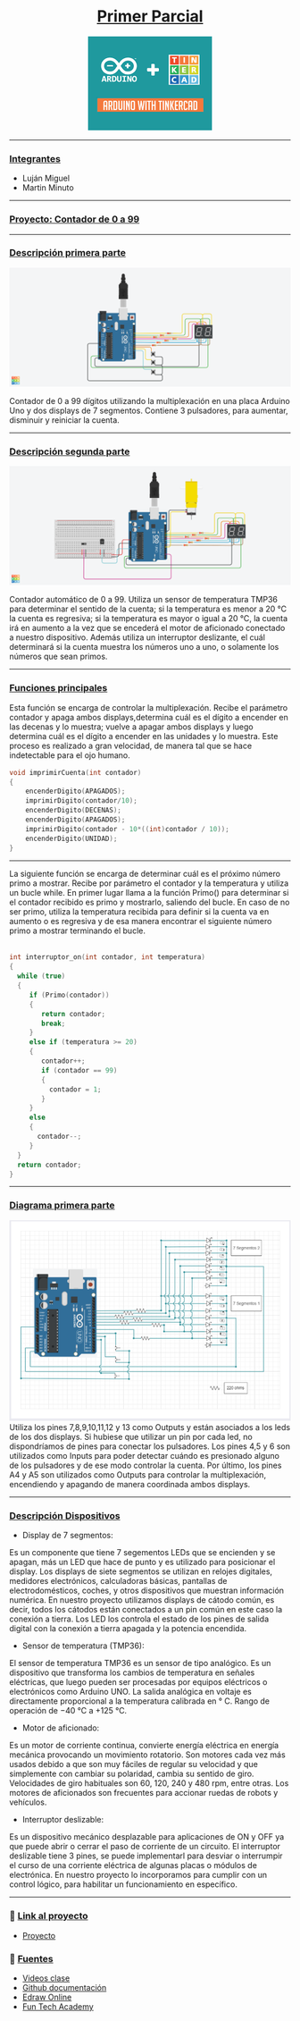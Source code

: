 # <center><span style="color:white">[Primer Parcial]()</span> 
<p align="center">
<img src = img/Arduino.png>
</p>

***
### [Integrantes]()
+ Luján Miguel
+ Martin Minuto
  
***
### <span style="color:white">[Proyecto: Contador de 0 a 99]()</span> 

***

### [Descripción primera parte]() 

<p align="center">
<img src = img/ContadorDe0a99.png>
</p>

Contador de 0 a 99 dígitos utilizando la multiplexación en una placa Arduino Uno y dos displays de 7 segmentos. Contiene 3 pulsadores, para aumentar, disminuir y reiniciar la cuenta. 

***

### [Descripción segunda parte]() 
<p align="center">
<img src = img\Segunda_Parte_Contador_0_a_99_automatico.png>
</p>

 Contador automático de 0 a 99. Utiliza un sensor de temperatura TMP36 para determinar el sentido de la cuenta; si la temperatura es menor a 20 °C la cuenta es regresiva; si la temperatura es mayor o igual a 20 °C, la cuenta irá en aumento a la vez que se encederá el motor de aficionado conectado a nuestro dispositivo.
 Además utiliza un interruptor deslizante, el cuál determinará si la cuenta muestra los números uno a uno, o solamente los números que sean primos. 





***
### [Funciones principales]()
Esta función se encarga de controlar la multiplexación.
Recibe el parámetro contador y apaga ambos displays,determina cuál es el dígito a encender  en las decenas y lo muestra; vuelve a apagar ambos displays y luego determina cuál es el dígito a encender en las unidades y lo muestra. Este proceso es realizado a gran velocidad, de manera tal que se hace indetectable para el ojo humano.


```C++
void imprimirCuenta(int contador)
{
    encenderDigito(APAGADOS);
    imprimirDigito(contador/10);
    encenderDigito(DECENAS);
    encenderDigito(APAGADOS);
    imprimirDigito(contador - 10*((int)contador / 10));
    encenderDigito(UNIDAD);
}
```
***
La siguiente función se encarga de determinar cuál es el próximo número primo a mostrar.
Recibe por parámetro el contador y la temperatura y utiliza un bucle while. En primer lugar llama a la función Primo() para determinar si el contador recibido es primo y mostrarlo, saliendo del bucle. En caso de no ser primo, utiliza la temperatura recibida para definir si la cuenta va en aumento o es regresiva y de esa manera encontrar el siguiente número primo a mostrar terminando el bucle.

```C++

int interruptor_on(int contador, int temperatura)
{  
  while (true)
  {
     if (Primo(contador))
     {
        return contador;
        break;   
     }
     else if (temperatura >= 20)
     {
        contador++;
        if (contador == 99)
        {
          contador = 1;
        }
     }
     else
     {
       contador--;
     }
  }  	
  return contador;
}
```

---
### [Diagrama primera parte]()

![Diagrama proyecto](img/Diagrama.png)
Utiliza los pines 7,8,9,10,11,12 y 13 como Outputs y están asociados a los leds de los dos displays. Si hubiese que utilizar un pin por cada led, no dispondríamos de pines para conectar los pulsadores. 
Los pines 4,5 y 6 son utilizados como Inputs para poder detectar cuándo es presionado alguno de los pulsadores y de ese modo controlar la cuenta. 
Por último, los pines A4 y A5 son utilizados como Outputs para controlar la multiplexación, encendiendo y apagando de manera coordinada ambos displays.

---
### [Descripción Dispositivos]() 
+ Display de 7 segmentos:
  
Es un componente que tiene 7 segementos LEDs que se encienden y se apagan, más un LED que hace de punto y es utilizado para posicionar el display.
Los displays de siete segmentos se utilizan en relojes digitales, medidores electrónicos, calculadoras básicas, pantallas de electrodomésticos, coches, y otros dispositivos que muestran información numérica.
En nuestro proyecto utilizamos displays de cátodo común, es decir, todos los cátodos están conectados a un pin común en este caso la conexión a tierra. Los LED los controla el estado de los pines de salida digital con la conexión a tierra apagada y la potencia encendida.
+ Sensor de temperatura (TMP36):
  
El sensor de temperatura TMP36 es un sensor de tipo analógico.
Es un dispositivo que transforma los cambios de temperatura en señales eléctricas, que luego pueden ser procesadas por equipos eléctricos o electrónicos como Arduino UNO.
La salida analógica en voltaje es directamente proporcional a la temperatura calibrada en ° C.
Rango de operación de −40 °C a +125 °C.

+ Motor de aficionado:
  
Es un motor de corriente continua, convierte energía eléctrica en energía mecánica provocando un movimiento rotatorio. Son motores cada vez más usados debido a que son muy fáciles de regular su velocidad y que simplemente con cambiar su polaridad, cambia su sentido de giro. Velocidades de giro habituales son 60, 120, 240 y 480 rpm, entre otras.
Los motores de aficionados son frecuentes para accionar ruedas de robots y vehículos.

+ Interruptor deslizable:
  
Es un dispositivo mecánico desplazable para aplicaciones de ON y OFF ya que puede abrir o cerrar el paso de corriente de un circuito. El interruptor deslizable tiene 3 pines, se puede implementarl para desviar o interrumpir el curso de una corriente eléctrica de algunas placas o módulos de electrónica. En nuestro proyecto lo incorporamos para cumplir con un control lógico, para habilitar un funcionamiento en específico.

***

### :eyes: [Link al proyecto]()
+ [Proyecto](https://www.tinkercad.com/things/3eCkR0PgxvF)
  
### :book: [Fuentes]()
+ [Videos clase](https://www.youtube.com/playlist?list=PL7LaR6_A2-E11BQXtypHMgWrSR-XOCeyD)
+ [Github documentación](https://docs.github.com/es/get-started/writing-on-github/getting-started-with-writing-and-formatting-on-github/basic-writing-and-formatting-syntax)
+ [Edraw Online](https://www.edrawmax.com/online/share.html?code=fb7e017c63a511ee8e0f0a54be41f961)
+ [Fun Tech Academy](https://funtechacademy.github.io/arduino/)
